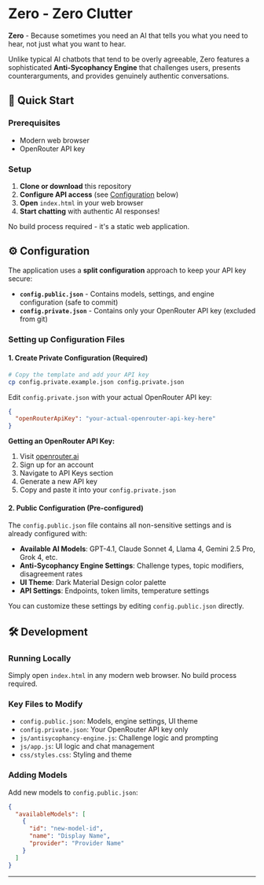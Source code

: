 # Zero - Zero Clutter

**Zero** - Because sometimes you need an AI that tells you what you need to hear, not just what you want to hear.

Unlike typical AI chatbots that tend to be overly agreeable, Zero features a sophisticated **Anti-Sycophancy Engine** that challenges users, presents counterarguments, and provides genuinely authentic conversations.

## 🚀 Quick Start

### Prerequisites
- Modern web browser
- OpenRouter API key

### Setup

1. **Clone or download** this repository
2. **Configure API access** (see [Configuration](#configuration) below)
3. **Open** `index.html` in your web browser
4. **Start chatting** with authentic AI responses!

No build process required - it's a static web application.

## ⚙️ Configuration

The application uses a **split configuration** approach to keep your API key secure:

- **`config.public.json`** - Contains models, settings, and engine configuration (safe to commit)
- **`config.private.json`** - Contains only your OpenRouter API key (excluded from git)

### Setting up Configuration Files

#### 1. **Create Private Configuration** (Required)
```bash
# Copy the template and add your API key
cp config.private.example.json config.private.json
```

Edit `config.private.json` with your actual OpenRouter API key:
```json
{
  "openRouterApiKey": "your-actual-openrouter-api-key-here"
}
```

**Getting an OpenRouter API Key:**
1. Visit [openrouter.ai](https://openrouter.ai)
2. Sign up for an account
3. Navigate to API Keys section
4. Generate a new API key
5. Copy and paste it into your `config.private.json`

#### 2. **Public Configuration** (Pre-configured)
The `config.public.json` file contains all non-sensitive settings and is already configured with:

- **Available AI Models**: GPT-4.1, Claude Sonnet 4, Llama 4, Gemini 2.5 Pro, Grok 4, etc.
- **Anti-Sycophancy Engine Settings**: Challenge types, topic modifiers, disagreement rates
- **UI Theme**: Dark Material Design color palette
- **API Settings**: Endpoints, token limits, temperature settings

You can customize these settings by editing `config.public.json` directly.

## 🛠️ Development

### **Running Locally**
Simply open `index.html` in any modern web browser. No build process required.

### **Key Files to Modify**
- `config.public.json`: Models, engine settings, UI theme
- `config.private.json`: Your OpenRouter API key only
- `js/antisycophancy-engine.js`: Challenge logic and prompting
- `js/app.js`: UI logic and chat management
- `css/styles.css`: Styling and theme

### **Adding Models**
Add new models to `config.public.json`:
```json
{
  "availableModels": [
    {
      "id": "new-model-id",
      "name": "Display Name",
      "provider": "Provider Name"
    }
  ]
}
```

---